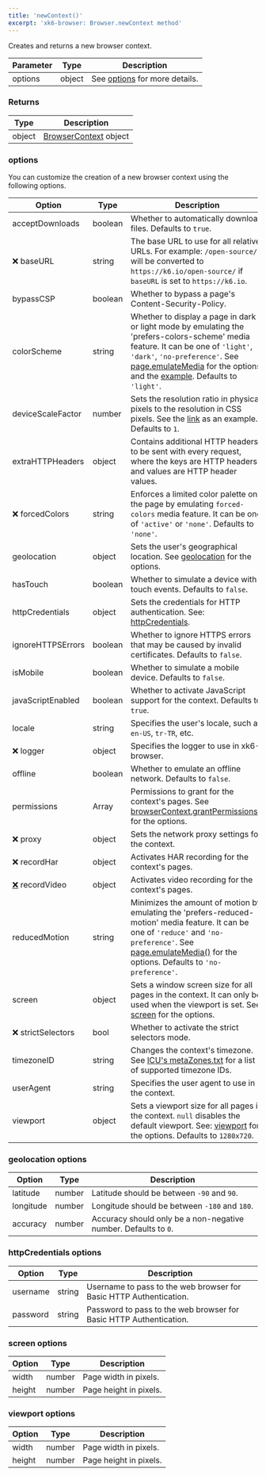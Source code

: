```yaml
---
title: 'newContext()'
excerpt: 'xk6-browser: Browser.newContext method'
---
```


<BrowserCompatibility/>

Creates and returns a new browser context.

| Parameter | Type   | Description                               |
| --------- | ------ | ----------------------------------------- |
| options   | object | See [options](#options) for more details. |

### Returns

| Type   | Description                                                          |
| ------ | -------------------------------------------------------------------- |
| object | [BrowserContext](/javascript-api/xk6-browser/browsercontext/) object |

### options

You can customize the creation of a new browser context using the following options.

<!-- vale off -->

| Option                                                              | Type    | Description                                                                                                                                                                                                                                                                                                                                                                              |
| ------------------------------------------------------------------- | ------- | ---------------------------------------------------------------------------------------------------------------------------------------------------------------------------------------------------------------------------------------------------------------------------------------------------------------------------------------------------------------------------------------- |
| acceptDownloads                                                     | boolean | Whether to automatically download files. Defaults to `true`.                                                                                                                                                                                                                                                                                                                             |
| <span title="Not implemented">❌</span> baseURL                     | string  | The base URL to use for all relative URLs. For example: `/open-source/` will be converted to `https://k6.io/open-source/` if `baseURL` is set to `https://k6.io`.                                                                                                                                                                                                                        |
| bypassCSP                                                           | boolean | Whether to bypass a page's Content-Security-Policy.                                                                                                                                                                                                                                                                                                                                      |
| colorScheme                                                         | string  | Whether to display a page in dark or light mode by emulating the 'prefers-colors-scheme' media feature. It can be one of `'light'`, `'dark'`, `'no-preference'`. See [page.emulateMedia](/javascript-api/xk6-browser/page#page-emulatemedia-options) for the options and the [example](https://github.com/grafana/xk6-browser/blob/main/examples/colorscheme.js). Defaults to `'light'`. |
| deviceScaleFactor                                                   | number  | Sets the resolution ratio in physical pixels to the resolution in CSS pixels. See the [link](https://github.com/grafana/xk6-browser/blob/main/examples/device_emulation.js) as an example. Defaults to `1`.                                                                                                                                                                              |
| extraHTTPHeaders                                                    | object  | Contains additional HTTP headers to be sent with every request, where the keys are HTTP headers and values are HTTP header values.                                                                                                                                                                                                                                                       |
| <span title="Not implemented">❌</span> forcedColors                | string  | Enforces a limited color palette on the page by emulating `forced-colors` media feature. It can be one of `'active'` or `'none'`. Defaults to `'none'`.                                                                                                                                                                                                                                  |
| geolocation                                                         | object  | Sets the user's geographical location. See [geolocation](#geolocation-options) for the options.                                                                                                                                                                                                                                                                                          |
| hasTouch                                                            | boolean | Whether to simulate a device with touch events. Defaults to `false`.                                                                                                                                                                                                                                                                                                                     |
| httpCredentials                                                     | object  | Sets the credentials for HTTP authentication. See: [httpCredentials](#httpcredentials-options).                                                                                                                                                                                                                                                                                          |
| ignoreHTTPSErrors                                                   | boolean | Whether to ignore HTTPS errors that may be caused by invalid certificates. Defaults to `false`.                                                                                                                                                                                                                                                                                          |
| isMobile                                                            | boolean | Whether to simulate a mobile device. Defaults to `false`.                                                                                                                                                                                                                                                                                                                                |
| javaScriptEnabled                                                   | boolean | Whether to activate JavaScript support for the context. Defaults to `true`.                                                                                                                                                                                                                                                                                                              |
| locale                                                              | string  | Specifies the user's locale, such as `en-US`, `tr-TR`, etc.                                                                                                                                                                                                                                                                                                                              |
| <span title="Not implemented">❌</span> logger                      | object  | Specifies the logger to use in xk6-browser.                                                                                                                                                                                                                                                                                                                                              |
| offline                                                             | boolean | Whether to emulate an offline network. Defaults to `false`.                                                                                                                                                                                                                                                                                                                              |
| permissions                                                         | Array   | Permissions to grant for the context's pages. See [browserContext.grantPermissions()](/javascript-api/xk6-browser/browsercontext#browsercontext-grantpermissions-permissions-options) for the options.                                                                                                                                                                                   |
| <span title="Not implemented">❌</span> proxy                       | object  | Sets the network proxy settings for the context.                                                                                                                                                                                                                                                                                                                                         |
| <span title="Not implemented">❌</span> recordHar                   | object  | Activates HAR recording for the context's pages.                                                                                                                                                                                                                                                                                                                                         |
| [❌](https://github.com/grafana/xk6-browser/issues/103) recordVideo | object  | Activates video recording for the context's pages.                                                                                                                                                                                                                                                                                                                                       |
| reducedMotion                                                       | string  | Minimizes the amount of motion by emulating the 'prefers-reduced-motion' media feature. It can be one of `'reduce'` and `'no-preference'`. See [page.emulateMedia()](/javascript-api/xk6-browser/page#page-emulatemedia-options) for the options. Defaults to `'no-preference'`.                                                                                                         |
| screen                                                              | object  | Sets a window screen size for all pages in the context. It can only be used when the viewport is set. See: [screen](#screen-options) for the options.                                                                                                                                                                                                                                    |
| <span title="Not implemented">❌</span> strictSelectors             | bool    | Whether to activate the strict selectors mode.                                                                                                                                                                                                                                                                                                                                           |
| timezoneID                                                          | string  | Changes the context's timezone. See [ICU's metaZones.txt](https://cs.chromium.org/chromium/src/third_party/icu/source/data/misc/metaZones.txt?rcl=faee8bc70570192d82d2978a71e2a615788597d1) for a list of supported timezone IDs.                                                                                                                                                        |
| userAgent                                                           | string  | Specifies the user agent to use in the context.                                                                                                                                                                                                                                                                                                                                          |
| viewport                                                            | object  | Sets a viewport size for all pages in the context. `null` disables the default viewport. See: [viewport](#viewport-options) for the options. Defaults to `1280x720`.                                                                                                                                                                                                                     |

<!-- vale on -->

### geolocation options

| Option    | Type   | Description                                           |
| --------- | ------ | ----------------------------------------------------- |
| latitude  | number | Latitude should be between `-90` and `90`.            |
| longitude | number | Longitude should be between `-180` and `180`.         |
| accuracy  | number | Accuracy should only be a non-negative number. Defaults to `0`. |

### httpCredentials options

| Option   | Type   | Description                                                        |
| -------- | ------ | ------------------------------------------------------------------ |
| username | string | Username to pass to the web browser for Basic HTTP Authentication. |
| password | string | Password to pass to the web browser for Basic HTTP Authentication. |

### screen options

| Option | Type   | Description            |
| ------ | ------ | ---------------------- |
| width  | number | Page width in pixels.  |
| height | number | Page height in pixels. |

<!-- vale off -->

### viewport options

<!-- vale on -->

| Option | Type   | Description            |
| ------ | ------ | ---------------------- |
| width  | number | Page width in pixels.  |
| height | number | Page height in pixels. |

<!-- vale off -->